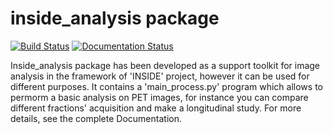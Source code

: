 # inside_analysis package


[![Build Status](https://travis-ci.org/Gretadelnista/inside_package.svg?branch=master)](https://travis-ci.org/Gretadelnista/inside_package)
[![Documentation Status](https://readthedocs.org/projects/inside-package/badge/?version=latest)](https://inside-package.readthedocs.io/en/latest/?badge=latest)

Inside_analysis package has been developed as a support toolkit for image analysis in the framework
of 'INSIDE' project, however it can be used for different purposes.
It contains a 'main_process.py' program which allows to permorm a basic analysis on PET images, 
for instance you can compare different fractions' acquisition and make a longitudinal study.
For more details, see the complete Documentation.


